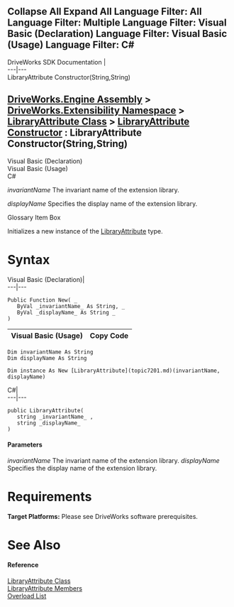 Collapse All Expand All Language Filter: All  Language Filter: Multiple  Language Filter: Visual Basic (Declaration) Language Filter: Visual Basic (Usage) Language Filter: C#  
---  
DriveWorks SDK Documentation  |   
---|---  
LibraryAttribute Constructor(String,String)   
  
[DriveWorks.Engine Assembly](topic2156.md) > [DriveWorks.Extensibility Namespace](topic7150.md) > [LibraryAttribute Class](topic7201.md) > [LibraryAttribute Constructor](topic7207.md) : LibraryAttribute Constructor(String,String)  
---  
  
Visual Basic (Declaration)    
Visual Basic (Usage)    
C# 

_invariantName_
    The invariant name of the extension library.

_displayName_
    Specifies the display name of the extension library.

Glossary Item Box

Initializes a new instance of the [LibraryAttribute](topic7201.md) type. 

# Syntax

Visual Basic (Declaration)|   
---|---  
      
    
    Public Function New( _
       ByVal _invariantName_ As String, _
       ByVal _displayName_ As String _
    )  
  
Visual Basic (Usage)| Copy Code  
---|---  
      
    
    Dim invariantName As String
    Dim displayName As String
     
    Dim instance As New [LibraryAttribute](topic7201.md)(invariantName, displayName)  
  
C#|   
---|---  
      
    
    public LibraryAttribute( 
       string _invariantName_ ,
       string _displayName_
    )  
  
#### Parameters

 _invariantName_
    The invariant name of the extension library.
_displayName_
    Specifies the display name of the extension library.

# Requirements

**Target Platforms:** Please see DriveWorks software prerequisites.

# See Also

#### Reference

[LibraryAttribute Class](topic7201.md)   
[LibraryAttribute Members](topic7202.md)   
[Overload List](topic7207.md)


